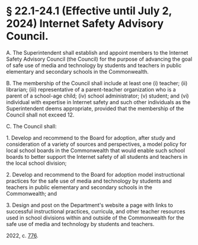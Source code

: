 # § 22.1-24.1 (Effective until July 2, 2024) Internet Safety Advisory Council.

<p>A. The Superintendent shall establish and appoint members to the Internet Safety Advisory Council (the Council) for the purpose of advancing the goal of safe use of media and technology by students and teachers in public elementary and secondary schools in the Commonwealth.</p><p>B. The membership of the Council shall include at least one (i) teacher; (ii) librarian; (iii) representative of a parent-teacher organization who is a parent of a school-age child; (iv) school administrator; (v) student; and (vi) individual with expertise in Internet safety and such other individuals as the Superintendent deems appropriate, provided that the membership of the Council shall not exceed 12.</p><p>C. The Council shall:</p><p>1. Develop and recommend to the Board for adoption, after study and consideration of a variety of sources and perspectives, a model policy for local school boards in the Commonwealth that would enable such school boards to better support the Internet safety of all students and teachers in the local school division;</p><p>2. Develop and recommend to the Board for adoption model instructional practices for the safe use of media and technology by students and teachers in public elementary and secondary schools in the Commonwealth; and</p><p>3. Design and post on the Department's website a page with links to successful instructional practices, curricula, and other teacher resources used in school divisions within and outside of the Commonwealth for the safe use of media and technology by students and teachers.</p><p>2022, c. <a href='http://lis.virginia.gov/cgi-bin/legp604.exe?221+ful+CHAP0776'>776</a>.</p>